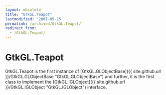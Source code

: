 ```yaml
---
layout: obsolete
title: "GtkGL.Teapot"
lastmodified: '2007-05-25'
permalink: /archived/GtkGL.Teapot/
redirect_from:
  - /GtkGL.Teapot/
---
```


GtkGL.Teapot
============

GtkGL.Teapot is the first instance of [GtkGL.GLObjectBase]({{ site.github.url }}/GtkGL.GLObjectBase "GtkGL.GLObjectBase") and further, it is the first class to implement the [GtkGL.IGLObject]({{ site.github.url }}/GtkGL.IGLObject "GtkGL.IGLObject") interface.

